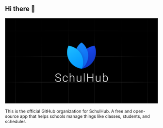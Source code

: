 ## Hi there 👋

![SchulHub banner](/.github/assets/banner.png)

This is the official GitHub organization for SchulHub. A free and open-source app that helps schools manage things like classes, students, and schedules
